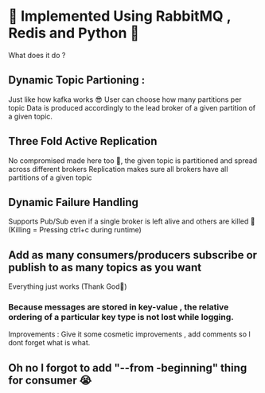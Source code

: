 # 🐰 Implemented Using RabbitMQ , Redis and Python 🫡

What does it do ?

## Dynamic Topic Partioning : 
Just like how kafka works 😎
User can choose how many partitions per topic
Data is produced accordingly to the lead broker of a given partition of a given topic.

## Three Fold Active Replication
No compromised made here too 🥵, the given topic is partitioned and  spread across different brokers
Replication makes sure all brokers have all partitions of a given topic

## Dynamic Failure Handling
Supports Pub/Sub even if a single broker is left alive and others are killed 🤝 (Killing = Pressing ctrl+c during runtime) 

## Add as many consumers/producers subscribe or publish to as many topics as you want
Everything just works (Thank God🥳)

### Because messages are stored in key-value , the relative ordering of a particular key type is not lost while logging.


Improvements : Give it some cosmetic improvements , add comments so I dont forget what is what.

## Oh no I forgot to add "--from -beginning" thing for consumer 😭
